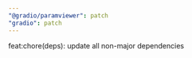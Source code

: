 ```yaml
---
"@gradio/paramviewer": patch
"gradio": patch
---
```


feat:chore(deps): update all non-major dependencies
